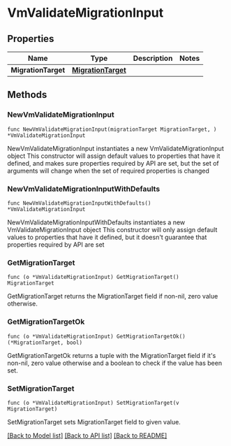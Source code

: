 # VmValidateMigrationInput

## Properties

Name | Type | Description | Notes
------------ | ------------- | ------------- | -------------
**MigrationTarget** | [**MigrationTarget**](MigrationTarget.md) |  | 

## Methods

### NewVmValidateMigrationInput

`func NewVmValidateMigrationInput(migrationTarget MigrationTarget, ) *VmValidateMigrationInput`

NewVmValidateMigrationInput instantiates a new VmValidateMigrationInput object
This constructor will assign default values to properties that have it defined,
and makes sure properties required by API are set, but the set of arguments
will change when the set of required properties is changed

### NewVmValidateMigrationInputWithDefaults

`func NewVmValidateMigrationInputWithDefaults() *VmValidateMigrationInput`

NewVmValidateMigrationInputWithDefaults instantiates a new VmValidateMigrationInput object
This constructor will only assign default values to properties that have it defined,
but it doesn't guarantee that properties required by API are set

### GetMigrationTarget

`func (o *VmValidateMigrationInput) GetMigrationTarget() MigrationTarget`

GetMigrationTarget returns the MigrationTarget field if non-nil, zero value otherwise.

### GetMigrationTargetOk

`func (o *VmValidateMigrationInput) GetMigrationTargetOk() (*MigrationTarget, bool)`

GetMigrationTargetOk returns a tuple with the MigrationTarget field if it's non-nil, zero value otherwise
and a boolean to check if the value has been set.

### SetMigrationTarget

`func (o *VmValidateMigrationInput) SetMigrationTarget(v MigrationTarget)`

SetMigrationTarget sets MigrationTarget field to given value.



[[Back to Model list]](../README.md#documentation-for-models) [[Back to API list]](../README.md#documentation-for-api-endpoints) [[Back to README]](../README.md)


